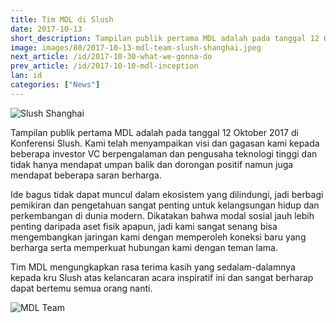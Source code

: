 ```yaml
---
title: Tim MDL di Slush
date: 2017-10-13
short_description: Tampilan publik pertama MDL adalah pada tanggal 12 Oktober 2017 di Konferensi Slush.
image: images/80/2017-10-13-mdl-team-slush-shanghai.jpeg
next_article: /id/2017-10-30-what-we-gonna-do
prev_article: /id/2017-10-10-mdl-inception
lan: id
categories: ["News"]
---
```


![Slush Shanghai](https://ipfs.io/ipfs/QmcN4PPiFfizycvjp5xteL2RPjresxXCau51USXifKLcdP)

Tampilan publik pertama MDL adalah pada tanggal 12 Oktober 2017 di Konferensi Slush. Kami telah menyampaikan visi dan gagasan kami kepada beberapa investor VC berpengalaman dan pengusaha teknologi tinggi dan tidak hanya mendapat umpan balik dan dorongan positif namun juga mendapat beberapa saran berharga.

Ide bagus tidak dapat muncul dalam ekosistem yang dilindungi, jadi berbagi pemikiran dan pengetahuan sangat penting untuk kelangsungan hidup dan perkembangan di dunia modern. Dikatakan bahwa modal sosial jauh lebih penting daripada aset fisik apapun, jadi kami sangat senang bisa mengembangkan jaringan kami dengan memperoleh koneksi baru yang berharga serta memperkuat hubungan kami dengan teman lama.

Tim MDL mengungkapkan rasa terima kasih yang sedalam-dalamnya kepada kru Slush atas kelancaran acara inspiratif ini dan sangat berharap dapat bertemu semua orang nanti.


![MDL Team](https://ipfs.io/ipfs/QmWuLRdCaiGCN2ko5fAFjHk8uwnvFMFH2j5HCPojPu7GKQ)
